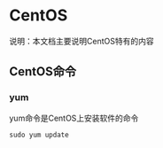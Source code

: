 # CentOS

说明：本文档主要说明CentOS特有的内容

## CentOS命令

### yum

yum命令是CentOS上安装软件的命令

```shell
sudo yum update
```

